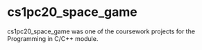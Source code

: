 # cs1pc20_space_game
cs1pc20_space_game was one of the coursework projects for the Programming in C/C++ module.

